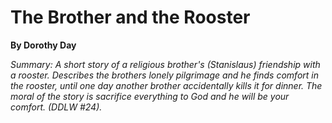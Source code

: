 The Brother and the Rooster
===========================

**By Dorothy Day**

*Summary: A short story of a religious brother's (Stanislaus) friendship
with a rooster. Describes the brothers lonely pilgrimage and he finds
comfort in the rooster, until one day another brother accidentally kills
it for dinner. The moral of the story is sacrifice everything to God and
he will be your comfort. (DDLW \#24).*


